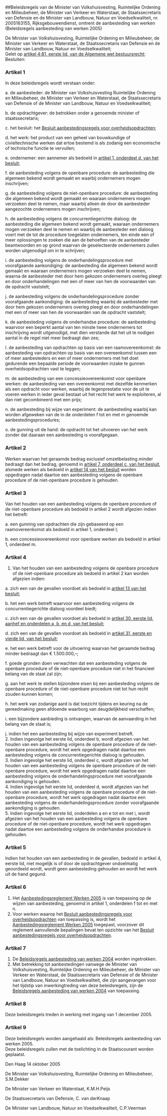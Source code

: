 <meta http-equiv='Content-Type' content='text/html; charset=utf-8' />

##Beleidsregels van de Minister van Volkshuisvesting, Ruimtelijke Ordening en Milieubeheer, de Minister van Verkeer en Waterstaat, de Staatssecretaris van Defensie en de Minister van Landbouw, Natuur en Voedselkwaliteit, nr. 2005163155, Rijksgebouwendienst, omtrent de aanbesteding van werken (Beleidsregels aanbesteding van werken 2005)

De Minister van Volkshuisvesting, Ruimtelijke Ordening en Milieubeheer, de Minister van Verkeer en Waterstaat, de Staatssecretaris van Defensie en de Minister van Landbouw, Natuur en Voedselkwaliteit;  
Gelet op [artikel 4:81, eerste lid, van de Algemene wet bestuursrecht](../../../../../../../wet/algemene/wet/bestuursrecht/BWBR0005537/README.md);
Besluiten:    

### Artikel  1  

In deze beleidsregels wordt verstaan onder: 

a. de aanbesteder: de Minister van Volkshuisvesting Ruimtelijke Ordening en Milieubeheer, de Minister van Verkeer en Waterstaat, de Staatssecretaris van Defensie of de Minister van Landbouw, Natuur en Voedselkwaliteit;  

b. de opdrachtgever: de betrokken onder a genoemde minister of staatssecretaris;  

c. het besluit: het [Besluit aanbestedingsregels voor overheidsopdrachten](../../../../../../../AMvB/besluit/aanbestedingsregels/voor/overheidsopdrachten/BWBR0018607/README.md);  

d. het werk: het product van een geheel van bouwkundige of civieltechnische werken dat ertoe bestemd is als zodanig een economische of technische functie te vervullen;  

e. ondernemer: een aannemer als bedoeld in [artikel 1, onderdeel d, van het besluit](../../../../../../../AMvB/besluit/aanbestedingsregels/voor/overheidsopdrachten/BWBR0018607/README.md);  

f. de aanbesteding volgens de openbare procedure: de aanbesteding die algemeen bekend wordt gemaakt en waarbij ondernemers mogen inschrijven;  

g. de aanbesteding volgens de niet-openbare procedure: de aanbesteding die algemeen bekend wordt gemaakt en waaraan ondernemers mogen verzoeken deel te nemen, maar waarbij alleen de door de aanbesteder aangezochte ondernemers mogen inschrijven;  

h. de aanbesteding volgens de concurrentiegerichte dialoog: de aanbesteding die algemeen bekend wordt gemaakt, waaraan ondernemers mogen verzoeken deel te nemen en waarbij de aanbesteder een dialoog voert met de tot de procedure toegelaten ondernemers, ten einde een of meer oplossingen te zoeken die aan de behoeften van de aanbesteder beantwoorden en op grond waarvan de geselecteerde ondernemers zullen worden uitgenodigd om in te schrijven;  

i. de aanbesteding volgens de onderhandelingsprocedure met voorafgaande aankondiging: de aanbesteding die algemeen bekend wordt gemaakt en waaraan ondernemers mogen verzoeken deel te nemen, waarna de aanbesteder met door hem gekozen ondernemers overleg pleegt en door onderhandelingen met een of meer van hen de voorwaarden van de opdracht vaststelt;  

j. de aanbesteding volgens de onderhandelingsprocedure zonder voorafgaande aankondiging: de aanbesteding waarbij de aanbesteder met door hem gekozen ondernemers overleg pleegt en door onderhandelingen met een of meer van hen de voorwaarden van de opdracht vaststelt;  

k. de aanbesteding volgens de onderhandse procedure: de aanbesteding waarvoor een beperkt aantal van ten minste twee ondernemers tot inschrijving wordt uitgenodigd, met dien verstande dat het uit te nodigen aantal in de regel niet meer bedraagt dan zes;  

l. de aanbesteding van opdrachten op basis van een raamovereenkomst: de aanbesteding van opdrachten op basis van een overeenkomst tussen een of meer aanbesteders en een of meer ondernemers met het doel gedurende een bepaalde periode de voorwaarden inzake te gunnen overheidsopdrachten vast te leggen;  

m. de aanbesteding van een concessieovereenkomst voor openbare werken: de aanbesteding van een overeenkomst met dezelfde kenmerken als een opdracht voor werken, waarbij de tegenprestatie voor de uit te voeren werken in ieder geval bestaat uit het recht het werk te exploiteren, al dan niet gecombineerd met een prijs;  

n. de aanbesteding bij wijze van experiment: de aanbesteding waarbij kan worden afgeweken van de in de onderdelen f tot en met m genoemde aanbestedingsprocedures;  

o. de gunning uit de hand: de opdracht tot het uitvoeren van het werk zonder dat daaraan een aanbesteding is voorafgegaan.    

### Artikel  2  

Werken waarvan het geraamde bedrag exclusief omzetbelasting minder bedraagt dan het bedrag, genoemd in [artikel 7, onderdeel c, van het besluit](../../../../../../../AMvB/besluit/aanbestedingsregels/voor/overheidsopdrachten/BWBR0018607/README.md), alsmede werken als bedoeld in [artikel 14 van het besluit](../../../../../../../AMvB/besluit/aanbestedingsregels/voor/overheidsopdrachten/BWBR0018607/README.md) worden opgedragen nadat daartoe een aanbesteding volgens de openbare procedure of de niet-openbare procedure is gehouden.  

### Artikel  3  

Van het houden van een aanbesteding volgens de openbare procedure of de niet-openbare procedure als bedoeld in artikel 2 wordt afgezien indien het betreft: 

a. een gunning van opdrachten die zijn gebaseerd op een raamovereenkomst als bedoeld in artikel 1, onderdeel l;  

b. een concessieovereenkomst voor openbare werken als bedoeld in artikel 1, onderdeel m.    

### Artikel  4  

1.  Van het houden van een aanbesteding volgens de openbare procedure of de niet-openbare procedure als bedoeld in artikel 2 kan worden afgezien indien: 

a. zich een van de gevallen voordoet als bedoeld in [artikel 13 van het besluit](../../../../../../../AMvB/besluit/aanbestedingsregels/voor/overheidsopdrachten/BWBR0018607/README.md);  

b. het een werk betreft waarvoor een aanbesteding volgens de concurrentiegerichte dialoog voordeel biedt;  

c. zich een van de gevallen voordoet als bedoeld in [artikel 30, eerste lid, aanhef en onderdelen a, b, en d, van het besluit](../../../../../../../AMvB/besluit/aanbestedingsregels/voor/overheidsopdrachten/BWBR0018607/README.md);  

d. zich een van de gevallen voordoet als bedoeld in [artikel 31, eerste en vierde lid, van het besluit](../../../../../../../AMvB/besluit/aanbestedingsregels/voor/overheidsopdrachten/BWBR0018607/README.md);  

e. het een werk betreft voor de uitvoering waarvan het geraamde bedrag minder bedraagt dan € 1.500.000,–;  

f. goede gronden doen verwachten dat een aanbesteding volgens de openbare procedure of de niet-openbare procedure niet in het financieel belang van de staat zal zijn;  

g. aan het werk te stellen bijzondere eisen bij een aanbesteding volgens de openbare procedure of de niet-openbare procedure niet tot hun recht zouden kunnen komen;  

h. het werk van zodanige aard is dat toezicht tijdens en keuring na de gereedmaking geen afdoende waarborg van deugdelijkheid verschaffen;  

i. een bijzondere aanbieding is ontvangen, waarvan de aanvaarding in het belang van de staat is;  

j. indien het een aanbesteding bij wijze van experiment betreft.     
2.  Indien ingevolge het eerste lid, onderdeel b, wordt afgezien van het houden van een aanbesteding volgens de openbare procedure of de niet-openbare procedure, wordt het werk opgedragen nadat daartoe een aanbesteding volgens de concurrentiegerichte dialoog is gehouden.   
3.  Indien ingevolge het eerste lid, onderdeel c, wordt afgezien van het houden van een aanbesteding volgens de openbare procedure of de niet-openbare procedure, wordt het werk opgedragen nadat daartoe een aanbesteding volgens de onderhandelingsprocedure met voorafgaande aankondiging is gehouden.   
4.  Indien ingevolge het eerste lid, onderdeel d, wordt afgezien van het houden van een aanbesteding volgens de openbare procedure of de niet-openbare procedure, wordt het werk opgedragen nadat daartoe een aanbesteding volgens de onderhandelingsprocedure zonder voorafgaande aankondiging is gehouden.   
5.  Indien ingevolge het eerste lid, onderdelen a en e tot en met i, wordt afgezien van het houden van een aanbesteding volgens de openbare procedure of de niet-openbare procedure, wordt het werk opgedragen nadat daartoe een aanbesteding volgens de onderhandse procedure is gehouden.   

### Artikel  5  

Indien het houden van een aanbesteding in de gevallen, bedoeld in artikel 4, eerste lid, niet mogelijk is of door de opdrachtgever ondoelmatig geoordeeld wordt, wordt geen aanbesteding gehouden en wordt het werk uit de hand gegund.  

### Artikel  6  

1.  Het [Aanbestedingsreglement Werken 2005](../../../../../../../ministeriele-regeling/besluit/invoering/aanbestedingsreglement/werken/2005/BWBR0018876/README.md) is van toepassing op de wijzen van aanbesteding, genoemd in artikel 1, onderdelen f tot en met n.   
2.  Voor werken waarop het [Besluit aanbestedingsregels voor overheidsopdrachten](../../../../../../../AMvB/besluit/aanbestedingsregels/voor/overheidsopdrachten/BWBR0018607/README.md) van toepassing is, wordt het [Aanbestedingsreglement Werken 2005](../../../../../../../ministeriele-regeling/besluit/invoering/aanbestedingsreglement/werken/2005/BWBR0018876/README.md) toegepast, voorzover dit reglement aanvullende bepalingen bevat ten opzichte van het [Besluit aanbestedingsregels voor overheidsopdrachten](../../../../../../../AMvB/besluit/aanbestedingsregels/voor/overheidsopdrachten/BWBR0018607/README.md).   

### Artikel  7  

1.  De [Beleidsregels aanbesteding van werken 2004](../../../../../../../beleidsregel/beleidsregels/aanbesteding/van/werken/2004/BWBR0016845/README.md) worden ingetrokken.   
2.  Met betrekking tot aanbestedingen vanwege de Minister van Volkshuisvesting, Ruimtelijke Ordening en Milieubeheer, de Minister van Verkeer en Waterstaat, de Staatssecretaris van Defensie of de Minister van Landbouw, Natuur en Voedselkwaliteit, die zijn aangevangen voor het tijdstip van inwerkingtreding van deze beleidsregels, zijn de [Beleidsregels aanbesteding van werken 2004](../../../../../../../beleidsregel/beleidsregels/aanbesteding/van/werken/2004/BWBR0016845/README.md) van toepassing.   

### Artikel  8  

Deze beleidsregels treden in werking met ingang van 1 december 2005.  

### Artikel  9  

Deze beleidsregels worden aangehaald als: Beleidsregels aanbesteding van werken 2005.  
Deze beleidsregels zullen met de toelichting in de Staatscourant worden geplaatst.   

Den Haag 
14 oktober 2005   

De 
Minister van Volkshuisvesting, Ruimtelijke Ordening en Milieubeheer, 
S.M.Dekker 

De 
Minister van Verkeer en Waterstaat, 
K.M.H.Peijs 

De 
Staatssecretaris van Defensie, 
C. van derKnaap 

De 
Minister van Landbouw, Natuur en Voedselkwaliteit, 
C.P.Veerman   
